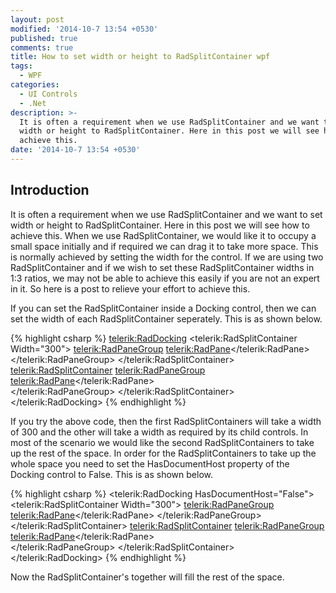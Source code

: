 ```yaml
---
layout: post
modified: '2014-10-7 13:54 +0530'
published: true
comments: true
title: How to set width or height to RadSplitContainer wpf
tags:
  - WPF
categories:
  - UI Controls
  - .Net
description: >-
  It is often a requirement when we use RadSplitContainer and we want to set
  width or height to RadSplitContainer. Here in this post we will see how to
  achieve this.
date: '2014-10-7 13:54 +0530'
---
```

## Introduction
  It is often a requirement when we use RadSplitContainer and we want to set width or height to RadSplitContainer. Here in this post we will see how to achieve this. When we use RadSplitContainer, we would like it to occupy a small space initially and if required we can drag it to take more space. This is normally achieved by setting the width for the control. If we are using two RadSplitContainer and if we wish to set these RadSplitContainer widths in 1:3 ratios, we may not be able to achieve this easily if you are not an expert in it. So here is a post to relieve your effort to achieve this.

If you can set the RadSplitContainer inside a Docking control, then we can set the width of each RadSplitContainer seperately. This is as shown below.

{% highlight csharp %}
<telerik:RadDocking>
  <telerik:RadSplitContainer Width="300">
    <telerik:RadPaneGroup>
      <telerik:RadPane></telerik:RadPane>
    </telerik:RadPaneGroup>
  </telerik:RadSplitContainer>
  <telerik:RadSplitContainer>
      <telerik:RadPaneGroup>
        <telerik:RadPane></telerik:RadPane>   
      </telerik:RadPaneGroup>
  </telerik:RadSplitContainer>
</telerik:RadDocking>
{% endhighlight %}

If you try the above code, then the first RadSplitContainers will take a width of 300 and the other will take a width as required by its child controls. In most of the scenario we would like the second RadSplitContainers to take up the rest of the space. In order for the RadSplitContainers to take up the whole space you need to set the HasDocumentHost property of the Docking control to False. This is as shown below.

{% highlight csharp %}
<telerik:RadDocking HasDocumentHost="False">
  <telerik:RadSplitContainer Width="300">
    <telerik:RadPaneGroup>
      <telerik:RadPane></telerik:RadPane>
    </telerik:RadPaneGroup>
  </telerik:RadSplitContainer>
  <telerik:RadSplitContainer>
    <telerik:RadPaneGroup>
      <telerik:RadPane></telerik:RadPane>   
    </telerik:RadPaneGroup>
  </telerik:RadSplitContainer>
</telerik:RadDocking>
{% endhighlight %}

Now the RadSplitContainer's together will fill the rest of the space.
